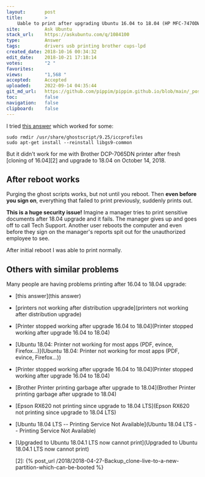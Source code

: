 ```yaml
---
layout:       post
title:        >
    Uable to print after upgrading Ubuntu 16.04 to 18.04 (HP MFC-7470DW)
site:         Ask Ubuntu
stack_url:    https://askubuntu.com/q/1084100
type:         Answer
tags:         drivers usb printing brother cups-lpd
created_date: 2018-10-16 00:34:32
edit_date:    2018-10-21 17:18:14
votes:        "2 "
favorites:    
views:        "1,568 "
accepted:     Accepted
uploaded:     2022-09-14 04:35:44
git_md_url:   https://github.com/pippim/pippim.github.io/blob/main/_posts/2018/2018-10-16-Uable-to-print-after-upgrading-Ubuntu-16.04-to-18.04-_HP-MFC-7470DW_.md
toc:          false
navigation:   false
clipboard:    false
---
```


I tried [this answer][1] which worked for some:

``` 
sudo rmdir /usr/share/ghostscript/9.25/iccprofiles
sudo apt-get install --reinstall libgs9-common 
```

But it didn't work for me with Brother DCP-7065DN printer after fresh [cloning of 16.04][2] and upgrade to 18.04 on October 14, 2018.

## After reboot works

Purging the ghost scripts works, but not until you reboot. Then **even before you sign on**, everything that failed to print previously, suddenly prints out.

**This is a huge security issue!** Imagine a manager tries to print sensitive documents after 18.04 upgrade and it fails. The manager gives up and goes off to call Tech Support. Another user reboots the computer and even before they sign on the manager's reports spit out for the unauthorized employee to see.

After initial reboot I was able to print normally.

## Others with similar problems

Many people are having problems printing after 16.04 to 18.04 upgrade:

- [this answer](this answer)
- [printers not working after distribution upgrade](printers not working after distribution upgrade)
- [Printer stopped working after upgrade 16.04 to 18.04](Printer stopped working after upgrade 16.04 to 18.04)
- [Ubuntu 18.04: Printer not working for most apps (PDF, evince, Firefox...)](Ubuntu 18.04: Printer not working for most apps (PDF, evince, Firefox...))
- [Printer stopped working after upgrade 16.04 to 18.04](Printer stopped working after upgrade 16.04 to 18.04)
- [Brother Printer printing garbage after upgrade to 18.04](Brother Printer printing garbage after upgrade to 18.04)
- [Epson RX620 not printing since upgrade to 18.04 LTS](Epson RX620 not printing since upgrade to 18.04 LTS)
- [Ubuntu 18.04 LTS -- Printing Service Not Available](Ubuntu 18.04 LTS -- Printing Service Not Available)
- [Upgraded to Ubuntu 18.04.1 LTS now cannot print](Upgraded to Ubuntu 18.04.1 LTS now cannot print)


  [1]: https://askubuntu.com/questions/1080720/printer-filter-failed/1080926#1080926
  [2]: {% post_url /2018/2018-04-27-Backup_clone-live-to-a-new-partition-which-can-be-booted %}
